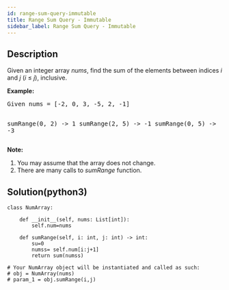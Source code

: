 ```yaml
---
id: range-sum-query-immutable
title: Range Sum Query - Immutable
sidebar_label: Range Sum Query - Immutable
---
```

## Description
<div class="description">
<p>Given an integer array <i>nums</i>, find the sum of the elements between indices <i>i</i> and <i>j</i> (<i>i</i> &le; <i>j</i>), inclusive.</p>

<p><b>Example:</b><br>
<pre>
Given nums = [-2, 0, 3, -5, 2, -1]

sumRange(0, 2) -> 1
sumRange(2, 5) -> -1
sumRange(0, 5) -> -3
</pre>
</p>

<p><b>Note:</b><br>
<ol>
<li>You may assume that the array does not change.</li>
<li>There are many calls to <i>sumRange</i> function.</li>
</ol>
</p>
</div>

## Solution(python3)
```python3
class NumArray:

    def __init__(self, nums: List[int]):
        self.num=nums

    def sumRange(self, i: int, j: int) -> int:
        su=0
        numss= self.num[i:j+1]
        return sum(numss)

# Your NumArray object will be instantiated and called as such:
# obj = NumArray(nums)
# param_1 = obj.sumRange(i,j)
```